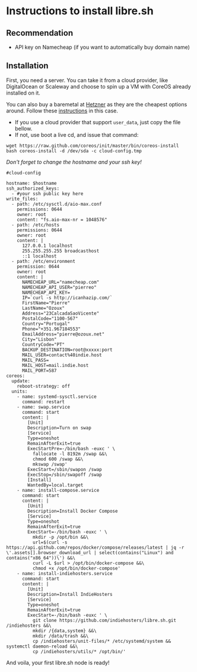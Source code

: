 # Instructions to install libre.sh

## Recommendation
- API key on Namecheap (if you want to automatically buy domain name)

## Installation

First, you need a server.
You can take it from a cloud provider, like DigitalOcean or Scaleway and choose to spin up a VM with CoreOS already installed on it.

You can also buy a baremetal at [Hetzner](https://serverboerse.de/index.php?country=EN) as they are the cheapest options around. Follow these [instructions](INSTALL_HETZNER.md) in this case.

 - If you use a cloud provider that support `user_data`, just copy the file bellow.
 - If not, use boot a live cd, and issue that command:

```
wget https://raw.github.com/coreos/init/master/bin/coreos-install
bash coreos-install -d /dev/sda -c cloud-config.tmp
```

*Don't forget to change the hostname and your ssh key!*

```
#cloud-config

hostname: $hostname
ssh_authorized_keys:
  - #your ssh public key here
write_files:
  - path: /etc/sysctl.d/aio-max.conf
    permissions: 0644
    owner: root
    content: "fs.aio-max-nr = 1048576"
  - path: /etc/hosts
    permissions: 0644
    owner: root
    content: |
      127.0.0.1 localhost
      255.255.255.255 broadcasthost
      ::1 localhost
  - path: /etc/environment
    permission: 0644
    owner: root
    content: |
      NAMECHEAP_URL="namecheap.com"
      NAMECHEAP_API_USER="pierreo"
      NAMECHEAP_API_KEY=
      IP=`curl -s http://icanhazip.com/`
      FirstName="Pierre"
      LastName="Ozoux"
      Address="23CalcadaSaoVicente"
      PostalCode="1100-567"
      Country="Portugal"
      Phone="+351.967184553"
      EmailAddress="pierre@ozoux.net"
      City="Lisbon"
      CountryCode="PT"
      BACKUP_DESTINATION=root@xxxxx:port
      MAIL_USER=contact%40indie.host
      MAIL_PASS=
      MAIL_HOST=mail.indie.host
      MAIL_PORT=587
coreos:
  update:
    reboot-strategy: off
  units:
    - name: systemd-sysctl.service
      command: restart
    - name: swap.service
      command: start
      content: |
        [Unit]
        Description=Turn on swap
        [Service]
        Type=oneshot
        RemainAfterExit=true
        ExecStartPre=-/bin/bash -euxc ' \
          fallocate -l 8192m /swap &&\
          chmod 600 /swap &&\
          mkswap /swap'
        ExecStart=/sbin/swapon /swap
        ExecStop=/sbin/swapoff /swap
        [Install]
        WantedBy=local.target
    - name: install-compose.service
      command: start
      content: |
        [Unit]
        Description=Install Docker Compose
        [Service]
        Type=oneshot
        RemainAfterExit=true
        ExecStart=-/bin/bash -euxc ' \
          mkdir -p /opt/bin &&\
          url=$(curl -s https://api.github.com/repos/docker/compose/releases/latest | jq -r \'.assets[].browser_download_url | select(contains("Linux") and contains("x86_64"))\') &&\
          curl -L $url > /opt/bin/docker-compose &&\
          chmod +x /opt/bin/docker-compose'
    - name: install-indiehosters.service
      command: start
      content: |
        [Unit]
        Description=Install IndieHosters
        [Service]
        Type=oneshot
        RemainAfterExit=true
        ExecStart=-/bin/bash -euxc ' \
          git clone https://github.com/indiehosters/libre.sh.git /indiehosters &&\
          mkdir /{data,system} &&\
          mkdir /data/trash &&\
          cp /indiehosters/unit-files/* /etc/systemd/system && systemctl daemon-reload &&\
          cp /indiehosters/utils/* /opt/bin/'
```

And voila, your first libre.sh node is ready!
